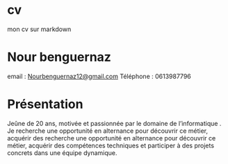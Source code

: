 # cv
mon cv sur markdown
# Nour benguernaz 
email : Nourbenguernaz12@gmail.com
Téléphone : 0613987796

# Présentation
Jeûne de 20 ans, motivée et passionnée par le domaine de l’informatique . Je recherche une opportunité en alternance pour découvrir ce métier, acquérir des 
recherche une opportunité en alternance pour découvrir ce métier, acquérir des compétences techniques et participer à des projets concrets dans une équipe
dynamique.

